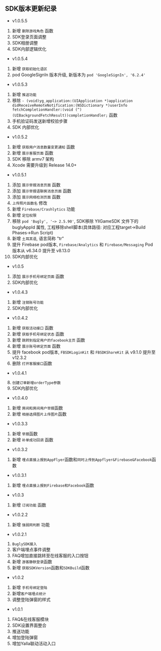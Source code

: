 
## SDK版本更新纪录 

- v1.0.5.5
1. 新增 `删除游戏角色` 函数
2. SDK登录页面调整
3. SDK相册调整
4. SDK内部逻辑优化


- v1.0.5.4 
1. 新增 `获取初始化语区` 
2. pod GoogleSignIn 版本升级, 新版本为 `pod 'GoogleSignIn', '6.2.4'`


- v1.0.5.3 
1. 新增 `推送功能` 
2. 移除 `- (void)yg_application:(UIApplication *)application didReceiveRemoteNotification:(NSDictionary *)userInfo fetchCompletionHandler:(void (^)(UIBackgroundFetchResult))completionHandler;` 函数
3. 手机验证码发送新增校验步骤
4. SDK 内部优化

- v1.0.5.2
1. 新增 `获取用户消息数量变更通知` 函数
2. 新增 `展示客服页面` 函数
3. SDK 移除 armv7 架构
4. Xcode 需要升级到 Release 14.0+

- v1.0.5.1
1. 添加 `展示举报消息页面` 函数
2. 添加 `展示举报语聊房消息页面` 函数
3. 添加 `展示网络检测页面` 函数
4. `上传照片函数名` 修改
5. 新增 `Firebase/Crashlytics` 功能 
6. 新增 `定位权限` 
7. 移除 `pod 'Bugly', '~> 2.5.90'`, SDK移除 YllGameSDK 文件下的 buglyAppId 属性, 工程移除shell脚本(具体路径: 对应工程target->Build Phases->Run Script)
8. 新增 `土耳其语`, 语言简称 "tr"
9. 提升 Firebase pod版本, `Firebase/Analytics` 和 `Firebase/Messaging` Pod 版本从 v6.34.0 提升至 v8.13.0
10. SDK内部优化

- v1.0.5
1. 添加 `展示手机号绑定页面` 函数
2. SDK内部优化

- v1.0.4.3
1. 新增 `注销账号功能`
2. SDK内部优化

- v1.0.4.2
1. 新增 `获取活动接口` 函数 
2. 新增 `获取手机号绑定状态` 函数 
3. 新增 `跳转到指定用户的facebook主页` 函数 
4. 新增 `展示账号绑定页面` 函数 
5. 提升 facebook pod版本, `FBSDKLoginKit` 和 `FBSDKShareKit` 从 v9.1.0 提升至 v12.3.2
6. 删除 `打开客服接口`函数

- v1.0.4.1
8. `创建订单新增orderType参数`
9. SDK内部优化

- v1.0.4.0 
1. 新增 `房间和房间用户举报`函数 
2. 新增 `相册选择图片上传图片`函数 

- v1.0.3.3  
1. 新增 `举报`函数 
2. 新增 `补单成功回调` 函数

- v1.0.3.2  
1. 新增 `埋点直接上报到AppFlyer`函数和`同时上传到Appflyer&Firebase&Facebook`函数 

- v1.0.3.1  
1. 新增 `埋点直接上报到Firebase和Facebook`函数 

- v1.0.3
1. 新增 `订阅功能` 函数

- v1.0.2.2  
1. 新增 `强弱网判断` 功能

- v1.0.2.1  
1. `BuglySDK接入` 
2. 客户端埋点事件调整 
3. FAQ增加直接跳转至在线客服的入口按钮
4. 新增 `游客静默登录`函数 
5. 新增 `获取SDKVersion`函数和`SDKBuild`函数 
          
- v1.0.2 
1. 新增 `手机号绑定登陆`
2. 新增`客户端埋点统计`
3. 调整登陆弹窗的样式
  
- v1.0.1 
1. FAQ&在线客服模块
2. SDK设置界面整合
3. 推送功能
4. 增加登陆弹窗
5. 增加Yalla联动活动入口
